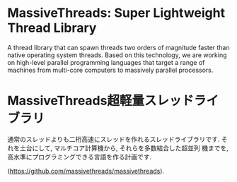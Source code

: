 # MassiveThreads: Super Lightweight Thread Library

A thread library that can spawn threads two orders of magnitude faster than
native operating system threads. Based on this technology, we are working on
high-level parallel programming languages that target a range of machines from
multi-core computers to massively parallel processors.

# MassiveThreads超軽量スレッドライブラリ

通常のスレッドよりも二桁高速にスレッドを作れるスレッドライブラリです. それを土台にして, マルチコア計算機から, それらを多数結合した超並列
機までを,高水準にプログラミングできる言語を作る計画です.

(<https://github.com/massivethreads/massivethreads>).


